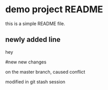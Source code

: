 # demo project README
this is a simple README file.

## newly added line
hey

#new new changes

on the master branch, caused conflict

modified in git stash session
